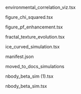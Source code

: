 environmental_correlation_viz.tsx


figure_chi_squared.tsx


figure_pf_enhancement.tsx


fractal_texture_evolution.tsx


ice_curved_simulation.tsx


manifest.json


moved_to_docs_simulations


nbody_beta_sim (1).tsx


nbody_beta_sim.tsx
